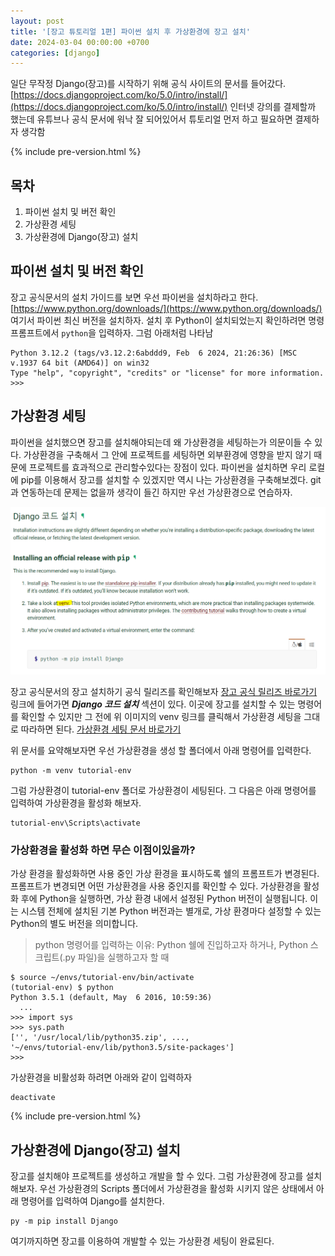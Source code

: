 ```yaml
---
layout: post
title: '[장고 튜토리얼 1편] 파이썬 설치 후 가상환경에 장고 설치'
date: 2024-03-04 00:00:00 +0700 
categories: [django]
---
```

일단 무작정 Django(장고)를 시작하기 위해 공식 사이트의 문서를 들어갔다. [https://docs.djangoproject.com/ko/5.0/intro/install/](https://docs.djangoproject.com/ko/5.0/intro/install/) 인터넷 강의를 결제할까 했는데 유튜브나 공식 문서에 워낙 잘 되어있어서 튜토리얼 먼저 하고 필요하면 결제하자 생각함

{% include pre-version.html %}

## 목차
1. 파이썬 설치 및 버전 확인
2. 가상환경 세팅
3. 가상환경에 Django(장고) 설치

## 파이썬 설치 및 버전 확인
장고 공식문서의 설치 가이드를 보면 우선 파이썬을 설치하라고 한다. [https://www.python.org/downloads/](https://www.python.org/downloads/) 여기서 파이썬 최신 버전을 설치하자. 설치 후 Python이 설치되었는지 확인하려면 명령 프롬프트에서 `python`을 입력하자. 그럼 아래처럼 나타남

```shell
Python 3.12.2 (tags/v3.12.2:6abddd9, Feb  6 2024, 21:26:36) [MSC v.1937 64 bit (AMD64)] on win32
Type "help", "copyright", "credits" or "license" for more information.
>>>
```

## 가상환경 세팅
파이썬을 설치했으면 장고를 설치해야되는데 왜 가상환경을 세팅하는가 의문이들 수 있다. 가상환경을 구축해서 그 안에 프로젝트를 세팅하면 외부환경에 영향을 받지 않기 때문에 프로젝트를 효과적으로 관리할수있다는 장점이 있다. 파이썬을 설치하면 우리 로컬에 pip를 이용해서 장고를 설치할 수 있겠지만 역시 나는 가상환경을 구축해보겠다. git과 연동하는데 문제는 없을까 생각이 들긴 하지만 우선 가상환경으로 연습하자.

![Django 가상환경 세팅 문서 링크](https://raw.githubusercontent.com/moony01/moony01.github.io/master/static/img/_posts/django-tutorial.webp)


장고 공식문서의 장고 설치하기 공식 릴리즈를 확인해보자 [장고 공식 릴리즈 바로가기](https://docs.djangoproject.com/ko/5.0/topics/install/#installing-official-release) 링크에 들어가면 ***Django 코드 설치*** 섹션이 있다. 이곳에 장고를 설치할 수 있는 명령어를 확인할 수 있지만 그 전에 위 이미지의 venv 링크를 클릭해서 가상환경 세팅을 그대로 따라하면 된다. [가상환경 세팅 문서 바로가기](https://docs.python.org/3/tutorial/venv.html)

위 문서를 요약해보자면 우선 가상환경을 생성 할 폴더에서 아래 명령어를 입력한다. 

```shell
python -m venv tutorial-env
```

그럼 가상환경이 tutorial-env 폴더로 가상환경이 세팅된다. 그 다음은 아래 명령어를 입력하여 가상환경을 활성화 해보자.

```shell
tutorial-env\Scripts\activate
```

### 가상환경을 활성화 하면 무슨 이점이있을까? 
가상 환경을 활성화하면 사용 중인 가상 환경을 표시하도록 쉘의 프롬프트가 변경된다. 프롬프트가 변경되면 어떤 가상환경을 사용 중인지를 확인할 수 있다. 가상환경을 활성화 후에 Python을 실행하면, 가상 환경 내에서 설정된 Python 버전이 실행됩니다. 이는 시스템 전체에 설치된 기본 Python 버전과는 별개로, 가상 환경마다 설정할 수 있는 Python의 별도 버전을 의미합니다.

> python 명령어를 입력하는 이유: Python 쉘에 진입하고자 하거나, Python 스크립트(.py 파일)을 실행하고자 할 때

```shell
$ source ~/envs/tutorial-env/bin/activate
(tutorial-env) $ python
Python 3.5.1 (default, May  6 2016, 10:59:36)
  ...
>>> import sys
>>> sys.path
['', '/usr/local/lib/python35.zip', ...,
'~/envs/tutorial-env/lib/python3.5/site-packages']
>>>
```

가상환경을 비활성화 하려면  아래와 같이 입력하자

```shell
deactivate
```

{% include pre-version.html %}

## 가상환경에 Django(장고) 설치
장고를 설치해야 프로젝트를 생성하고 개발을 할 수 있다. 그럼 가상환경에 장고를 설치해보자. 우선 가상환경의 Scripts 폴더에서 가상환경을 활성화 시키지 않은 상태에서 아래 명령어를 입력하여 Django를 설치한다.

```shell
py -m pip install Django
```

여기까지하면 장고를 이용하여 개발할 수 있는 가상환경 세팅이 완료된다.